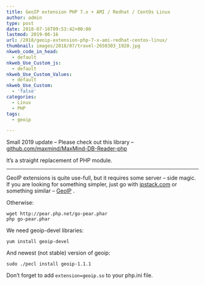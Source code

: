```yaml
---
title: GeoIP extension PHP 7.x + AMI / Redhat / CentOs Linux
author: admin
type: post
date: 2018-07-16T09:53:42+00:00
lastmod: 2019-06-16
url: /2018/geoip-extension-php-7-x-ami-redhat-centos-linux/
thumbnail: images/2018/07/travel-2650303_1920.jpg
nkweb_code_in_head:
  - default
nkweb_Use_Custom_js:
  - default
nkweb_Use_Custom_Values:
  - default
nkweb_Use_Custom:
  - 'false'
categories:
  - Linux
  - PHP
tags:
  - geoip

---
```

Small 2019 update &#8211; Please check out this library &#8211; [github.com/maxmind/MaxMind-DB-Reader-php](https://github.com/maxmind/MaxMind-DB-Reader-php)

It&#8217;s a straight replacement of PHP module.

* * *

GeoIP extensions is quite use-full, but it requires some server &#8211; side magic. If you are looking for something simpler, just go with [ipstack.com](https://ipstack.com) or something similar &#8211; [GeoIP](https://geoip.gex.pl) .

Otherwise:

```shell
wget http://pear.php.net/go-pear.phar
php go-pear.phar
```

We need geoip-devel libraries:

`yum install geoip-devel`

And newest (not stable) version of geoip:

`sudo ./pecl install geoip-1.1.1`

Don&#8217;t forget to add `extension=geoip.so` to your php.ini file.